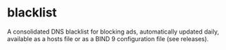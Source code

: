 # blacklist

A consolidated DNS blacklist for blocking ads, automatically updated daily, available as a hosts file or as a BIND 9 configuration file (see releases).
